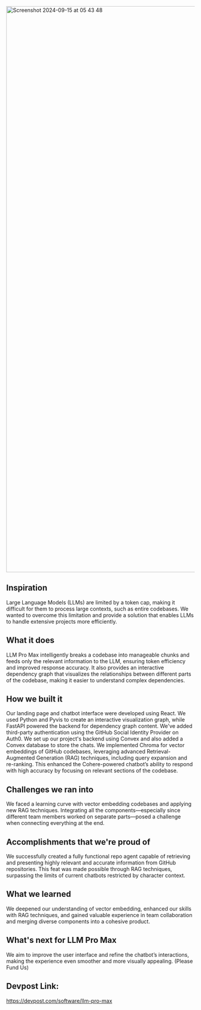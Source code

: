 
<img width="1512" alt="Screenshot 2024-09-15 at 05 43 48" src="https://github.com/user-attachments/assets/ab693cc1-3ed8-4716-b2da-5ac19914512b">

## Inspiration
Large Language Models (LLMs) are limited by a token cap, making it difficult for them to process large contexts, such as entire codebases. We wanted to overcome this limitation and provide a solution that enables LLMs to handle extensive projects more efficiently.

## What it does
LLM Pro Max intelligently breaks a codebase into manageable chunks and feeds only the relevant information to the LLM, ensuring token efficiency and improved response accuracy. It also provides an interactive dependency graph that visualizes the relationships between different parts of the codebase, making it easier to understand complex dependencies.

## How we built it
Our landing page and chatbot interface were developed using React. We used Python and Pyvis to create an interactive visualization graph, while FastAPI powered the backend for dependency graph content. We've added third-party authentication using the GitHub Social Identity Provider on Auth0. We set up our project's backend using Convex and also added a Convex database to store the chats. We implemented Chroma for vector embeddings of GitHub codebases, leveraging advanced Retrieval-Augmented Generation (RAG) techniques, including query expansion and re-ranking. This enhanced the Cohere-powered chatbot’s ability to respond with high accuracy by focusing on relevant sections of the codebase.

## Challenges we ran into
We faced a learning curve with vector embedding codebases and applying new RAG techniques. Integrating all the components—especially since different team members worked on separate parts—posed a challenge when connecting everything at the end.

## Accomplishments that we're proud of
We successfully created a fully functional repo agent capable of retrieving and presenting highly relevant and accurate information from GitHub repositories. This feat was made possible through RAG techniques, surpassing the limits of current chatbots restricted by character context.

## What we learned
We deepened our understanding of vector embedding, enhanced our skills with RAG techniques, and gained valuable experience in team collaboration and merging diverse components into a cohesive product.

## What's next for LLM Pro Max
We aim to improve the user interface and refine the chatbot’s interactions, making the experience even smoother and more visually appealing. (Please Fund Us)

## Devpost Link:
https://devpost.com/software/llm-pro-max
